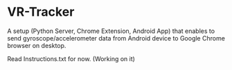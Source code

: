# VR-Tracker
A setup (Python Server, Chrome Extension, Android App) that enables to send gyroscope/accelerometer data from Android device to Google Chrome browser on desktop.

Read Instructions.txt for now. (Working on it)
